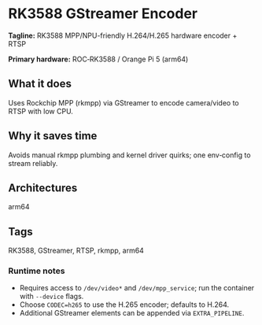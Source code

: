# RK3588 GStreamer Encoder

**Tagline:** RK3588 MPP/NPU-friendly H.264/H.265 hardware encoder + RTSP

**Primary hardware:** ROC‑RK3588 / Orange Pi 5 (arm64)

## What it does
Uses Rockchip MPP (rkmpp) via GStreamer to encode camera/video to RTSP with low CPU.

## Why it saves time
Avoids manual rkmpp plumbing and kernel driver quirks; one env‑config to stream reliably.

## Architectures
arm64

## Tags
RK3588, GStreamer, RTSP, rkmpp, arm64

### Runtime notes

- Requires access to `/dev/video*` and `/dev/mpp_service`; run the container with `--device` flags.
- Choose `CODEC=h265` to use the H.265 encoder; defaults to H.264.
- Additional GStreamer elements can be appended via `EXTRA_PIPELINE`.